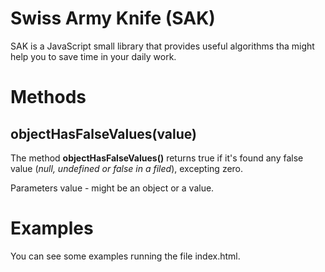 # Swiss Army Knife (SAK)

SAK is a JavaScript small library that provides useful algorithms tha might help you to save time in your daily work.

# Methods

## objectHasFalseValues(value)

The method **objectHasFalseValues()** returns true if it's found any false value (*null, undefined or false in a filed*), excepting zero. 

 
Parameters
value - might be an object or a value.

# Examples

You can see some examples running the file index.html.

